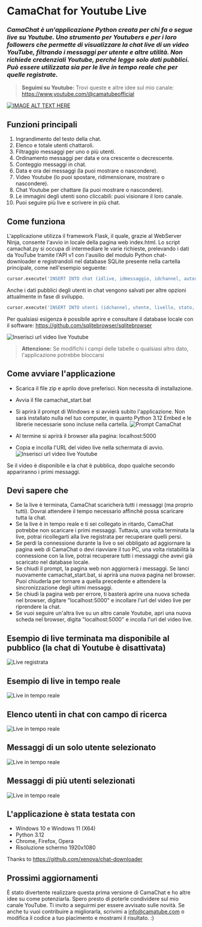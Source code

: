 # CamaChat for Youtube Live
### *CamaChat è un'applicazione Python creata per chi fa o segue live su Youtube. Uno strumento per Youtubers e per i loro followers che permette di visualizzare la chat live di un video YouTube, filtrando i messaggi per utente e altre utilità. Non richiede credenziali Youtube, perché legge solo dati pubblici. Può essere utilizzata sia per le live in tempo reale che per quelle registrate.*

> **Seguimi su Youtube:** Trovi queste e altre idee sul mio canale: https://www.youtube.com/@camatubeofficial

[![IMAGE ALT TEXT HERE](https://img.youtube.com/vi/25634VCkR9g/0.jpg)](https://www.youtube.com/watch?v=25634VCkR9g)


## Funzioni principali
1. Ingrandimento del testo della chat.
2. Elenco e totale utenti chattaroli.
3. Filtraggio messaggi per uno o più utenti.
4. Ordinamento messaggi per data e ora crescente o decrescente.
5. Conteggio messaggi in chat.
6. Data e ora dei messaggi (la puoi mostrare o nascondere).
7. Video Youtube (lo puoi spostare, ridimensionare, mostrare o nascondere).
8. Chat Youtube per chattare (la puoi mostrare o nascondere).
9. Le immagini degli utenti sono cliccabili: puoi visionare il loro canale.
10. Puoi seguire più live e scrivere in più chat.

## Come funziona
L'applicazione utilizza il framework Flask, il quale, grazie al WebServer Ninja, consente l'avvio in locale della pagina web index.html. Lo script camachat.py si occupa di intermediare le varie richieste, prelevando i dati da YouTube tramite l'API v1 con l'ausilio del modulo Python chat-downloader e registrandoli nel database SQLite presente nella cartella principale, come nell'esempio seguente:

```python
cursor.execute('INSERT INTO chat (idlive, idmessaggio, idchannel, autore, messaggio, data, thumb, tipo, importo, header_primary_text, header_secondary_text) VALUES (?,?,?,?,?,?,?,?,?,?,?)', (idlive, idmessaggio, idchannel, autore, messaggio, data_messaggio, thumb, tipo, importo, header_primary_text, header_secondary_text))
```

Anche i dati pubblici degli utenti in chat vengono salvati per altre opzioni attualmente in fase di sviluppo. 

```python
cursor.execute('INSERT INTO utenti (idchannel, utente, livello, stato, preferito, thumb) VALUES (?,?,?,?,?,?)', (idchannel, autore, 1, 1, 0, thumb))
```

Per qualsiasi esigenza è possibile aprire e consultare il database locale con il software: https://github.com/sqlitebrowser/sqlitebrowser

![Inserisci url video live Youtube](/images/camachat_sqlite.png "")

> **Attenzione:** Se modifichi i campi delle tabelle o qualsiasi altro dato, l'applicazione potrebbe bloccarsi


## Come avviare l'applicazione
- Scarica il file zip e aprilo dove preferisci. Non necessita di installazione.
- Avvia il file camachat_start.bat
- Si aprirà il prompt di Windows e si avvierà subito l'applicazione. Non sarà installato nulla nel tuo computer, in quanto Python 3.12 Embed e le librerie necessarie sono incluse nella cartella.
![Prompt CamaChat](/images/camachat_prompt.png "")

- Al termine si aprirà il browser alla pagina: localhost:5000
- Copia e incolla l'URL del video live nella schermata di avvio.
![Inserisci url video live Youtube](/images/camachat_url.png "")

Se il video è disponibile e la chat è pubblica, dopo qualche secondo appariranno i primi messaggi.

## Devi sapere che
- Se la live è terminata, CamaChat scaricherà tutti i messaggi (ma proprio tutti). Dovrai attendere il tempo necessario affinchè possa scaricare tutta la chat.
- Se la live è in tempo reale e ti sei collegato in ritardo, CamaChat potrebbe non scaricare i primi messaggi. Tuttavia, una volta terminata la live, potrai ricollegarti alla live registrata per recuperare quelli persi.
- Se perdi la connessione durante la live o sei obbligato ad aggiornare la pagina web di CamaChat o devi riavviare il tuo PC, una volta ristabilità la connessione con la live, potrai recuperare tutti i messaggi che avevi già scaricato nel database locale.
- Se chiudi il prompt, la pagina web non aggiornerà i messaggi. Se lanci nuovamente camachat_start.bat, si aprirà una nuova pagina nel browser. Puoi chiuderla per tornare a quella precedente e attendere la sincronizzazione degli ultimi messaggi.
- Se chiudi la pagina web per errore, ti basterà aprire una nuova scheda nel browser, digitare "localhost:5000" e incollare l'url del video live per riprendere la chat.
- Se vuoi seguire un'altra live su un altro canale Youtube, apri una nuova scheda nel browser, digita "localhost:5000" e incolla l'url del video live.

## Esempio di live terminata ma disponibile al pubblico (la chat di Youtube è disattivata)
![Live registrata](/images/camachat_liverec.png "")

## Esempio di live in tempo reale
![Live in tempo reale](/images/camachat_live.png "")

## Elenco utenti in chat con campo di ricerca
![Live in tempo reale](/images/camachat_utenti.png "")

## Messaggi di un solo utente selezionato
![Live in tempo reale](/images/camachat_utente.png "")

## Messaggi di più utenti selezionati
![Live in tempo reale](/images/camachat_utentiselezionati.png "")

## L'applicazione è stata testata con
- Windows 10 e Windows 11 (X64)
- Python 3.12
- Chrome, Firefox, Opera
- Risoluzione schermo 1920x1080

Thanks to https://github.com/xenova/chat-downloader 

## Prossimi aggiornamenti
È stato divertente realizzare questa prima versione di CamaChat e ho altre idee su come potenziarla. Spero presto di poterle condividere sul mio canale YouTube. Ti invito a seguirmi per essere avvisato sulle novità. Se anche tu vuoi contribuire a migliorarla, scrivimi a info@camatube.com o modifica il codice a tuo piacimento e mostrami il risultato. :)
        
